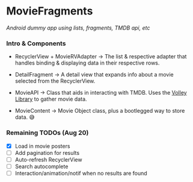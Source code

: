 # MovieFragments

*Android dummy app using lists, fragments, TMDB api, etc*

### Intro & Components

- RecyclerView + MovieRVAdapter -> The list & respective adapter that handles binding & displaying data in their respective rows.

- DetailFragment -> A detail view that expands info about a movie selected from the RecyclerView. 

- MovieAPI -> Class that aids in interacting with TMDB. Uses the [Volley Library](https://developer.android.com/training/volley) to gather movie data.

- MovieContent -> Movie Object class, plus a bootlegged way to store data. 😅

### Remaining TODOs (Aug 20)

- [X] Load in movie posters
- [ ] Add pagination for results
- [ ] Auto-refresh RecyclerView
- [ ] Search autocomplete
- [ ] Interaction/animation/notif when no results are found

